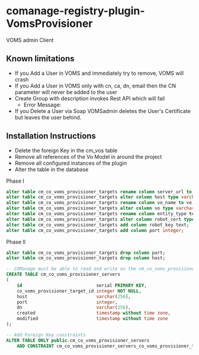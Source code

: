 # comanage-registry-plugin-VomsProvisioner
VOMS admin Client


## Known limitations
- If you Add a User in VOMS and immediately try to remove, VOMS will crash
- If you Add a User in VOMS only with cn, ca, dn, email then the CN parameter will never be added to the user
- Create Group with description invokes Rest API which will fail
  - Error Message:
- If you Delete a User via Soap VOMSadmin deletes the User's Certificate but leaves the user behind.

## Installation Instructions
- Delete the foreign Key in the cm_vos table
- Remove all references of the Vo Model in around the project
- Remove all configured instances of the plugin
- Alter the table in the database

Phase I
```sql
alter table cm_co_voms_provisioner_targets rename column server_url to host;
alter table cm_co_voms_provisioner_targets alter column host type varchar(256);
alter table cm_co_voms_provisioner_targets rename column vo_name to vo;
alter table cm_co_voms_provisioner_targets alter column vo type varchar(96);
alter table cm_co_voms_provisioner_targets rename column entity_type to robot_cert;
alter table cm_co_voms_provisioner_targets alter column robot_cert type text;
alter table cm_co_voms_provisioner_targets add column robot_key text;
alter table cm_co_voms_provisioner_targets add column port integer;
```

Phase II
```sql
alter table cm_co_voms_provisioner_targets drop column port;
alter table cm_co_voms_provisioner_targets drop column host;

-- COManage must be able to read and write on the cm_co_voms_provisioner_servers table 
CREATE TABLE cm_co_voms_provisioner_servers
(
    id                            serial PRIMARY KEY,
    co_voms_provisioner_target_id integer NOT NULL,
    host                          varchar(256),
    port                          integer,
    dn                            varchar(256),
    created                       timestamp without time zone,
    modified                      timestamp without time zone
);

-- Add Foreign Key constraints
ALTER TABLE ONLY public.cm_co_voms_provisioner_servers
    ADD CONSTRAINT cm_co_voms_provisioner_servers_co_voms_provisioner_target_id_fkey FOREIGN KEY (co_voms_provisioner_target_id) REFERENCES public.cm_co_voms_provisioner_targets (id);

```